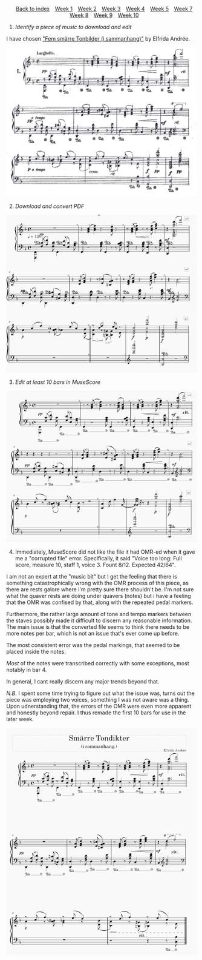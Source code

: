 <head>
    <title>Week 2 | MCA</title>
</head>
<div>
    <style>
        .menu {
        list-style-type: none; 
        text-align: center;
    }
    .menu li {
        display: inline-block;
        margin-right: 10px;
    }
    </style>
    <ul class="menu">
    <li><a href="../README.md">Back to index</a></li>
    <li><a href="week1.html">Week 1</a></li>
    <li><a href="week2.html">Week 2</a></li>
    <li><a href="week3.html">Week 3</a></li>
    <li><a href="week3.html">Week 4</a></li>
    <li><a href="week5.html">Week 5</a></li>
    <li><a href="week7.html">Week 7</a></li>
    <li><a href="week8.html">Week 8</a></li>
    <li><a href="week9.html">Week 9</a></li>
    <li><a href="week10.html">Week 10</a></li>
</ul>
</div>

1. <i>Identify a piece of music to download and edit</i>

I have chosen ["Fem smärre Tonbilder (i sammanhang)"](https://www.swedishmusicalheritage.com/composers/andree-elfrida/SMH-W1200-Fem_smarre_tonbilder_i_sammanhang_Five_smaller_tone_paintings/) by Elfrida Andrée.

![The first 12 bars of a piece of piano music, scanned paper copy.](img/fembilder_original.png)

2. <i>Download and convert PDF</i>

![The first 12 bars of a piece of piano music, digitally converted copy.](img/fembilder_converted.png)

3. <i>Edit at least 10 bars in MuseScore</i>

![The first 12 bars of a piece of piano music, digitally converted copy with the firsat 10 bars edited.](img/fembilder_edited.png)

4. Immediately, MuseScore did not like the file it had OMR-ed when it gave me a "corrupted file" error. Specifically, it said "Voice too long: Full score, measure 10, staff 1, voice 3. Fount 8/12. Expected 42/64".

I am not an expert at the "music bit" but I get the feeling that there is something catastrophically wrong with the OMR process of this piece, as there are rests galore where i'm pretty sure there shouldn't be. I'm not sure what the quaver rests are doing under quavers (notes) but i have a feeling that the OMR was confised by that, along with the repeated pedal markers. 

Furthermore, the rather large amount of tone and tempo markers between the staves possibly made it difficult to discern any reasonable information. The main issue is that the converted file seems to think there needs to be more notes per bar, which is not an issue that's ever come up before.

The most consistent error was the pedal markings, that seemed to be placed inside the notes.

<i>Most</i> of the notes were transcribed correctly with some exceptions, most notably in bar 4.

In general, I cant really discern any major trends beyond that.

<i>N.B.</i>
I spent some time trying to figure out what the issue was, turns out the piece was employing two voices, something I was not aware was a thing. Upon udnerstanding that, the errors of the OMR were even more apparent and honestly beyond repair. I thus remade the first 10 bars for use in the later week.

![10 bars of music made with MuseScore. Title of "Smärre tondikter (i sammanhang)"](img/remade.png)